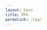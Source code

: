 ```yaml
---
layout: base
title: RPG
permalink: /rpg/
---
```


<canvas id='gameCanvas'></canvas>

<script type="module">
    import GameControl from '{{site.baseurl}}/assets/js/quantum/rpg/GameControl.js';

    // Background data
    const image_src = "{{site.baseurl}}/images/rpg/bg.jpg";
    const image_data = {
        pixels: {height: 1080, width: 1920}
    };
    const image = {src: image_src, data: image_data};

    // Sprite data
    const sprite_src = "{{site.baseurl}}/images/rpg/cursor.png";
    const sprite_data = {
        SCALE_FACTOR: 10,
        STEP_FACTOR: 1000,
        ANIMATION_RATE: 50,
        pixels: {height: 80, width: 80},
        //orientation: {rows: 1, columns: 4 },
        //down: {row: 0, start: 0, columns: 3 },
        //left: {row: 1, start: 0, columns: 1 },
        //right: {row: 1, start: 0, columns: 4 },
        //up: {row: 1, start: 0, columns: 2 },
    };
    const sprite = {src: sprite_src, data: sprite_data};

    // Assets for game
    //const assets = {}
    //const assets = {image: image}
    //const assets = {sprite: sprite}
    const assets = {image: image, sprite: sprite}

    // Start game engine
    GameControl.start(assets);
</script>
